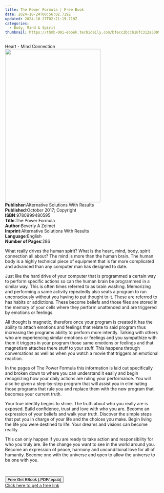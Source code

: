 ```yaml
---
title: The Power Formula | Free Book
date: 2024-10-24T00:56:02.719Z
updated: 2024-10-27T02:21:19.719Z
categories:
  - Body, Mind & Spirit
thumbnail: https://thmb-001-ebook.techidaily.com/bfecc2bccb18fc312a5399d5d3c69171625bef8a0c292bcc78403d9784342f7c.jpg
---
```

<main id="book-container">
  <div class="flex flex-col">
    <div class="book-brief flex-1 py-6 px-4 sm:p-6 md:py-10 md:px-8">
      <!-- brief-->
      <div class="book-brief-main">Heart - Mind Connection</div>
    </div>
    <div
      class="book-meta-info flex-1 grid gap-4 col-start-1 col-end-3 row-start-1 sm:mb-6 sm:grid-cols-4 lg:gap-6 lg:col-start-2 lg:row-end-6 lg:row-span-6 lg:mb-0"
    >
      <div
        class="book-meta-info-left place-content-center mt-4 p-4 text-sm leading-6 col-start-2 col-span-2 dark:text-slate-400"
      >
        <img
          class="w-full h-500 object-cover rounded-lg sm:h-255 sm:col-span-2 lg:col-span-full"
          src="https://img-001-ebook.techidaily.com/1ede7ae2f64a0bdf311f7736584630f194c3a246917b9f42beeb3609fb90ad0e.jpg"
          alt=""
          width="312"
          height="500"
        />
      </div>
      <div
        class="book-meta-info-right mt-2 col-start-1 row-start-2 col-span-3 self-center"
      >
        <!-- meta data  -->
        <div class="flex flex-col px-4 md:px-8">
          <div class="flex-1">
            <strong>Publisher</strong>:<span class="px-2"
              >Alternative Solutions With Results</span
            >
          </div>
          <div class="flex-1">
            <strong>Published</strong>:<span class="px-2"
              >October 2017; Copyright</span
            >
          </div>
          <div class="flex-1">
            <strong>ISBN</strong>:<span class="px-2">9780999480595</span>
          </div>
          <div class="flex-1">
            <strong>Title</strong>:<span class="px-2">The Power Formula</span>
          </div>
          <div class="flex-1">
            <strong>Author</strong>:<span class="px-2">Beverly A Zeimet</span>
          </div>
          <div class="flex-1">
            <strong>Imprint</strong>:<span class="px-2"
              >Alternative Solutions With Results</span
            >
          </div>
          <div class="flex-1">
            <strong>Language</strong>:<span class="px-2">English</span>
          </div>
          <div class="flex-1">
            <strong>Number of Pages</strong>:<span class="px-2">286</span>
          </div>
        </div>
      </div>
    </div>
    <div class="book-description flex-1 py-6 px-4 sm:p-6 md:py-10 md:px-8">
      <div class="book-description-main">
        <div accordion-content="" id="description">
          <p>
            What really drives the human spirit? What is the heart, mind, body,
            spirit connection all about? The mind is more than the human brain.
            The human body is a highly technical piece of equipment that is far
            more complicated and advanced than any computer man has designed to
            date.
          </p>
          <p>
            Just like the hard drive of your computer that is programmed a
            certain way to perform specific actions so can the human brain be
            programmed in a similar way. This is often times referred to as
            brain washing. Memorizing and performing a same activity repeatedly
            also seats a program to run unconsciously without you having to put
            thought to it. These are referred to has habits or addictions. These
            become beliefs and those files are stored in the memory of your
            cells where they perform unattended and are triggered by emotions or
            feelings.
          </p>
          <p>
            All thought is magnetic, therefore once your program is created it
            has the ability to attach emotions and feelings that relate to said
            program thus increasing the programs ability to perform more
            intently. Talking with others who are experiencing similar emotions
            or feelings and you sympathize with them it triggers in your program
            those same emotions or feelings and that magnetism attaches there
            stuff to your stuff. This happens through conversations as well as
            when you watch a movie that triggers an emotional reaction.
          </p>
          <p>
            In the pages of The Power Formula this information is laid out
            specifically and broken down to where you can understand it easily
            and begin recognizing how your daily actions are ruling your
            performance. You will also be given a step-by-step program that will
            assist you in eliminating those programs that rule you and replace
            them with the new program that becomes your current truth.
          </p>
          <p>
            Your true identity begins to shine. The truth about who you really
            are is exposed. Build confidence, trust and love with who you are.
            Become an expression of your beliefs and walk your truth. Discover
            the simple steps that put you in charge of your life and the choices
            you make. Begin living the life you were destined to life. Your
            dreams and visions can become reality.
          </p>
          <p>
            This can only happen if you are ready to take action and
            responsibility for who you truly are. Be the change you want to see
            in the world around you. Become an expression of peace, harmony and
            unconditional love for all of humanity. Become one with the universe
            and open to allow the universe to be one with you.
          </p>
          <p>&nbsp;</p>
        </div>
        <div class="accordion-fader"></div>
      </div>
    </div>
    <div class="book-excerpts flex-1 py-6 px-4 sm:p-6 md:py-10 md:px-8"></div>
    <div
      class="book-about-author flex-1 py-6 px-4 sm:p-6 md:py-10 md:px-8"
    ></div>
    <div class="book-free-get flex-1 py-6 px-4 sm:p-6 md:py-10 md:px-8">
      <button
        id="btn-free-get"
        class="bg-blue-500 hover:bg-blue-700 text-white font-bold py-2 px-4 rounded"
      >
        Free Get EBook (.PDF/.epub)
      </button>
      <div id="countdown-display" class="px-2 text-lg mt-2"></div>
      <a
        id="free-link"
        class="hidden bg-blue-500 hover:bg-blue-700 text-white font-bold py-2 px-4 rounded"
        href="https://www.ebooks.com/en-us/book/209855880/the-power-formula/beverly-a-zeimet/"
        target="_blank"
        >Click here to get a free link</a
      >
    </div>
    <script>
      let countdownTime = 0;
      let countdownInterval = null;
      document
        .getElementById('btn-free-get')
        .addEventListener('click', startCountdown);
      function startCountdown() {
        countdownTime = new Date().getTime() + 60000 * 3;
        countdownInterval = setInterval(updateCountdown, 1000);
        document.getElementById('btn-free-get').disabled = true;
        document
          .getElementById('btn-free-get')
          .classList.add('bg-gray-500', 'cursor-not-allowed');
      }
      function updateCountdown() {
        let currentTime = new Date().getTime();
        let timeLeft = countdownTime - currentTime;
        let secondsLeft = Math.floor(timeLeft / 1000);
        document.getElementById('countdown-display').innerHTML =
          `Remaining time: ${secondsLeft} seconds.`;
        if (secondsLeft <= 0) {
          clearInterval(countdownInterval);
          document.getElementById('btn-free-get').classList.add('hidden');
          document.getElementById('free-link').classList.remove('hidden');
          document.getElementById('countdown-display').innerHTML = '';
        }
      }
    </script>
  </div>
</main>

<ins class="adsbygoogle"
      style="display:block"
      data-ad-client="ca-pub-7571918770474297"
      data-ad-slot="8358498916"
      data-ad-format="auto"
      data-full-width-responsive="true"></ins>
    